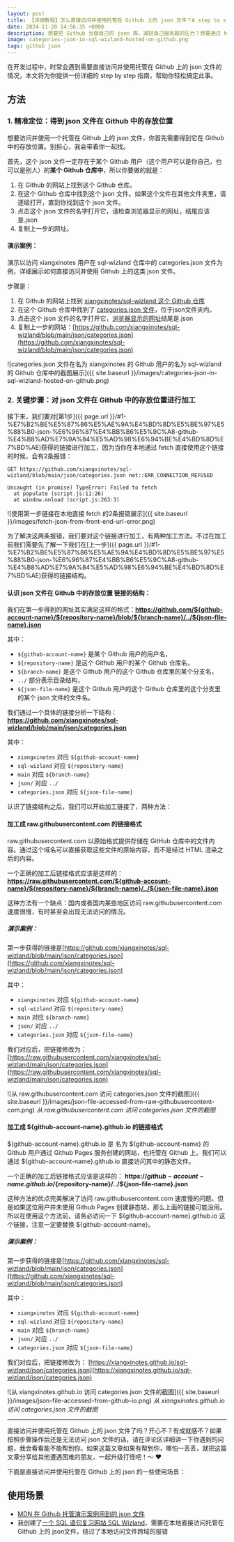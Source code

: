 ```yaml
---
layout: post
title: 【详细教程】怎么直接访问并使用托管在 Github 上的 json 文件？A step to step guide!
date: 2024-11-28 14:56:35 +0800
description: 想要把 Github 当做自己的 json 库，减轻自己服务器的压力？想要通过 http 请求获取 Github 中 json 文件的内容？本文提供详细的分步指南，包括精准定位文件存放位置以及对其进行有效加工的方法，附实际演示案例，助你轻松上手。
image: categories-json-in-sql-wizland-hosted-on-github.png
tags: github json
---
```


在开发过程中，时常会遇到需要直接访问并使用托管在 Github 上的 json 文件的情况，本文将为你提供一份详细的 step by step 指南，帮助你轻松搞定此事。

## 方法

### 1. 精准定位：得到 json 文件在 Github 中的存放位置

想要访问并使用一个托管在 Github 上的 json 文件，你首先需要得到它在 Github 中的存放位置。别担心，我会带着你一起找。

首先，这个 json 文件一定存在于某个 Github 用户（这个用户可以是你自己，也可以是别人）的**某个 Github 仓库中**，所以你要做的就是：
1. 在 Github 的网站上找到这个 Github 仓库。
2. 在这个 Github 仓库中找到这个 json 文件。如果这个文件在其他文件夹里，请逐级打开，直到你找到这个 json 文件。
3. 点击这个 json 文件的名字打开它，请检查浏览器显示的网址，结尾应该是.json
4. 复制上一步的网址。

#### 演示案例：

演示以访问 xiangxinotes 用户在 sql-wizland 仓库中的 categories.json 文件为例，详细展示如何直接访问并使用 Github 上的这类 json 文件。

步骤是：
1. 在 Github 的网站上找到 [xiangxinotes/sql-wizland 这个 Github 仓库](https://github.com/xiangxinotes/sql-wizland/)
2. 在这个 Github 仓库中找到了 [categories.json 文件](https://github.com/xiangxinotes/sql-wizland/tree/main/json)，位于json文件夹内。
3. 点击这个 json 文件的名字打开它，[浏览器显示的网址](https://github.com/xiangxinotes/sql-wizland/blob/main/json/categories.json)结尾是.json
4. 复制上一步的网站：[https://github.com/xiangxinotes/sql-wizland/blob/main/json/categories.json](https://github.com/xiangxinotes/sql-wizland/blob/main/json/categories.json)

![categories.json 文件在名为 xiangxinotes 的 Github 用户的名为 sql-wizland 的 Github 仓库中的截图展示]({{ site.baseurl }}/images/categories-json-in-sql-wizland-hosted-on-github.png)

### 2. 关键步骤：对 json 文件在 Github 中的存放位置进行加工

接下来，我们要对[第1步]({{ page.url }}/#1-%E7%B2%BE%E5%87%86%E5%AE%9A%E4%BD%8D%E5%BE%97%E5%88%B0-json-%E6%96%87%E4%BB%B6%E5%9C%A8-github-%E4%B8%AD%E7%9A%84%E5%AD%98%E6%94%BE%E4%BD%8D%E7%BD%AE)获得的链接进行加工，因为当你在本地通过 fetch 直接使用这个链接的时候，会有2条报错：

```
GET https://github.com/xiangxinotes/sql-wizland/blob/main/json/categories.json net::ERR_CONNECTION_REFUSED

Uncaught (in promise) TypeError: Failed to fetch
  at populate (script.js:11:26)
  at window.onload (script.js:263:3)
```

![使用第一步链接在本地直接 fetch 的2条报错展示]({{ site.baseurl }}/images/fetch-json-from-front-end-url-error.png)

为了解决这两条报错，我们要对这个链接进行加工，有两种加工方法。不过在加工前我们需要先了解一下我们在[上一步]({{ page.url }}/#1-%E7%B2%BE%E5%87%86%E5%AE%9A%E4%BD%8D%E5%BE%97%E5%88%B0-json-%E6%96%87%E4%BB%B6%E5%9C%A8-github-%E4%B8%AD%E7%9A%84%E5%AD%98%E6%94%BE%E4%BD%8D%E7%BD%AE)获得的链接结构。

#### 认识 json 文件在 Github 中的存放位置 链接的结构：

我们在第一步得到的网址其实满足这样的格式：**https://github.com/${github-account-name}/${repository-name}/blob/${branch-name}/../${json-file-name}.json**

其中：
- `${github-account-name}` 是某个 Github 用户的用户名，
- `${repository-name}` 是这个 Github 用户的某个 Github 仓库名，
- `${branch-name}` 是这个 Github 用户的这个 Github 仓库里的某个分支名，
- `../` 部分表示目录结构，
- `${json-file-name}` 是这个 Github 用户的这个 Github 仓库里的这个分支里的某个 json 文件的文件名。

我们通过一个具体的链接分析一下结构：
**https://github.com/xiangxinotes/sql-wizland/blob/main/json/categories.json**

其中：
- `xiangxinotes` 对应 `${github-account-name}`
- `sql-wizland` 对应 `${repository-name}`
- `main` 对应 `${branch-name}`
- `json/` 对应 `../`
- `categories.json` 对应 `${json-file-name}` 

认识了链接结构之后，我们可以开始加工链接了，两种方法：

#### 加工成 raw.githubusercontent.com 的链接格式

raw.githubusercontent.com 以原始格式提供存储在 GitHub 仓库中的文件内容。通过这个域名可以直接获取这些文件的原始内容，而不是经过 HTML 渲染之后的内容。

一个正确的加工后链接格式应该是这样的：
**https://raw.githubusercontent.com/${github-account-name}/${repository-name}/${branch-name}/../${json-file-name}.json**

这种方法有一个缺点：国内或者国内某些地区访问 raw.githubusercontent.com 速度很慢，有时甚至会出现无法访问的情况。

##### 演示案例：

第一步获得的链接是[https://github.com/xiangxinotes/sql-wizland/blob/main/json/categories.json](https://github.com/xiangxinotes/sql-wizland/blob/main/json/categories.json)

其中：
- `xiangxinotes` 对应 `${github-account-name}`
- `sql-wizland` 对应 `${repository-name}`
- `main` 对应 `${branch-name}`
- `json/` 对应 `../`
- `categories.json` 对应 `${json-file-name}` 

我们对应后，把链接修改为：
[https://raw.githubusercontent.com/xiangxinotes/sql-wizland/main/json/categories.json](https://raw.githubusercontent.com/xiangxinotes/sql-wizland/main/json/categories.json)

![从 raw.githubusercontent.com 访问 categories.json 文件的截图]({{ site.baseurl }}/images/json-file-accessed-from-raw-githubusercontent-com.png)
*从 raw.githubusercontent.com 访问 categories.json 文件的截图*

#### 加工成 ${github-account-name}.github.io 的链接格式

${github-account-name}.github.io 是 名为 ${github-account-name} 的 Github 用户通过 Github Pages 服务创建的网站，也托管在 Github 上。我们可以通过 ${github-account-name}.github.io 直接访问其中的静态文件。

一个正确的加工后链接格式应该是这样的：
**https://${github-account-name}.github.io/${repository-name}/../${json-file-name}.json**

这种方法的优点完美解决了访问 raw.githubusercontent.com 速度慢的问题。但是如果这位用户并未使用 Github Pages 创建静态站，那么上面的链接可能没用。所以在使用这个方法前，请务必访问一下 ${github-account-name}.github.io 这个链接，注意一定要替换 ${github-account-name}。

##### 演示案例：

第一步获得的链接是[https://github.com/xiangxinotes/sql-wizland/blob/main/json/categories.json](https://github.com/xiangxinotes/sql-wizland/blob/main/json/categories.json)

其中：
- `xiangxinotes` 对应 `${github-account-name}`
- `sql-wizland` 对应 `${repository-name}`
- `main` 对应 `${branch-name}`
- `json/` 对应 `../`
- `categories.json` 对应 `${json-file-name}` 

我们对应后，把链接修改为：
[https://xiangxinotes.github.io/sql-wizland/json/categories.json](https://xiangxinotes.github.io/sql-wizland/json/categories.json)

![从 xiangxinotes.github.io 访问 categories.json 文件的截图]({{ site.baseurl }}/images/json-file-accessed-from-github-io.png)
*从 xiangxinotes.github.io 访问 categories.json 文件的截图*

---

直接访问并使用托管在 Github 上的 json 文件了吗？开心不？有成就感不？如果按照步骤操作后还是无法访问 json 文件的话，请在评论区详细讲一下你遇到的问题，我会看看能不能帮到你。如果这篇文章如果有帮到你，哪怕一丢丢，就把这篇文章分享给其他遭遇困难的朋友，一起升级打怪吧！～ ❤️

下面是直接访问并使用托管在 Github 上的 json 的一些使用场景：

## 使用场景

- [MDN 在 Github 托管演示案例用到的 json 文件](https://developer.mozilla.org/zh-CN/docs/Learn/JavaScript/Objects/JSON#%E5%BC%80%E5%A7%8B%E5%90%A7)
- 我创建了[一个 SQL 语句复习网站 SQL Wizland](/sql-wizland)，需要在本地直接访问托管在 Github 上的 json文件，绕过了本地访问文件跨域的报错

